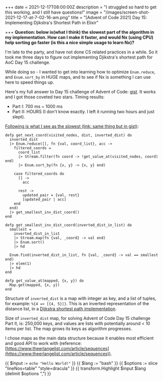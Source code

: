 +++
date = 2021-12-17T08:00:00Z
description = "I struggled so hard to get this working, and I still have questions!"
image = "/images/screen-shot-2021-12-17-at-7-02-16-am.png"
title = "[Advent of Code 2021] Day 15: Implementing Djikstra's Shortest Path in Elixir"

+++
**Question: below is(what I think) the slowest part of the algorithm in my implementation. How can I make it faster, and would Nx (using CPU) help sorting go faster (is this a nice simple usage to learn Nx)?**

I'm late to the party, and have not done CS related practices in a while. So it took me three days to figure out implementing Djikstra's shortest path for AoC Day 15 challenge.

While doing so - I wanted to get into learning how to optimize `Enum.reduce`, and `Enum.sort_by` in HUGE maps, and to see if Nx is something I can use here to speed things up.

Here's my full answer to Day 15 challenge of Advent of Code: [gist](https://gist.github.com/lovebes/de57c109217ff87745f9153e25ef65a6).
It works and I got those coveted two stars. Timing results:

* Part I: 700 ms \~ 1000 ms
* Part II: HOURS (I don't know exactly. I left it running two hours and just slept).

[Following is what I see as the slowest (link: same thing but in gist)](https://gist.github.com/lovebes/de57c109217ff87745f9153e25ef65a6#file-part_where_it_is_slowest-ex):

    defp get_next_coord(visited_nodes, dist, inverted_dist) do
      inverted_dist
      |> Enum.reduce([], fn {val, coord_list}, acc ->
        filtered_coords =
          coord_list
          |> Stream.filter(fn coord -> !get_value_at(visited_nodes, coord) end)
          |> Enum.sort_by(fn {x, y} -> {x, y} end)
    
        case filtered_coords do
          [] ->
            acc
    
          rest ->
            updated_pair = {val, rest}
            [updated_pair | acc]
        end
      end)
      |> get_smallest_inv_dist_coord()
    end
    
    defp get_smallest_inv_dist_coord(inverted_dist_in_list) do
      smallest =
        inverted_dist_in_list
        |> Stream.map(fn {val, _coord} -> val end)
        |> Enum.sort()
        |> hd
    
      Enum.find(inverted_dist_in_list, fn {val, _coord} -> val == smallest end)
      |> elem(1)
      |> hd
    end
    
    defp get_value_at(mapped, {x, y}) do
      Map.get(mapped, {x, y})
    end

Structure of `inverted_dist` is a map with integer as key, and a list of tuples, for example:
`%{4 => [{4, 5}]}`. This is an inverted representation of the distance list, in a [Dijkstra shortest path implementation](https://www.geeksforgeeks.org/dijkstras-shortest-path-algorithm-greedy-algo-7/).

Size of `inverted_dist` map, for solving Advent of Code Day 15 challenge Part II, is: 250,000 keys, and values are lists with potentially around < 10 items per list. The map grows its keys as algorithm progresses.

I chose maps as the main data structure because it enables most efficient and good API to work with (reference: [https://www.theerlangelist.com/article/sequences](https://www.theerlangelist.com/article/sequences)).


{{ $input := `echo "Hello World!"` }}
{{ $lang := "bash" }}
{{ $options := slice "lineNos=table" "style=dracula" }}
{{ transform.Highlight $input $lang (delimit $options ",") }}